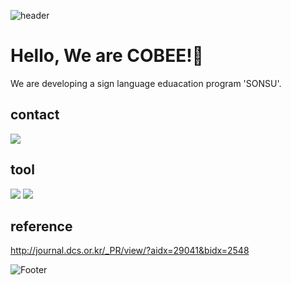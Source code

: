 ![header](https://capsule-render.vercel.app/api?type=waving&color=timeGradient&height=300&section=header&text=SONSU%20&fontSize=90)
# Hello, We are COBEE!👋

We are developing a sign language eduacation program 'SONSU'.

## contact
[![](https://img.shields.io/badge/-gmail-grey?logo=gmail)](mailto:"teamcobee@gmail.com")


## tool
<img src="https://img.shields.io/badge/React-61DAFB?style=flat&logo=react&logoColor=FFFFFF"/>
<img src="https://img.shields.io/badge/anaconda-44A833?style=flat&logo=react&logoColor=FFFFFF"/>

## reference
http://journal.dcs.or.kr/_PR/view/?aidx=29041&bidx=2548


![Footer](https://capsule-render.vercel.app/api?type=waving&color=timeGradient&height=200&section=footer)
